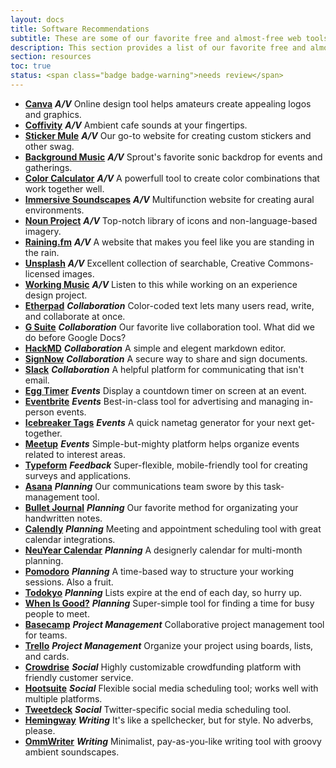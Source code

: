 ```yaml
---
layout: docs
title: Software Recommendations
subtitle: These are some of our favorite free and almost-free web tools that we've used to support our work over the years. 
description: This section provides a list of our favorite free and almost-free tools we've used to support Sprout's work over the years. It is intended to be useful for people who are similarly won over by elegant web-based solutions to practical challenges.
section: resources
toc: true
status: <span class="badge badge-warning">needs review</span>
---
```


* [**Canva**](https://www.canva.com/) **_A/V_** Online design tool helps amateurs create appealing logos and graphics. 
* [**Coffivity**](https://coffitivity.com/) **_A/V_** Ambient cafe sounds at your fingertips. 
* [**Sticker Mule**](https://www.stickermule.com/) **_A/V_** Our go-to website for creating custom stickers and other swag. 
* [**Background Music**](https://open.spotify.com/album/5NSuwmUSjSWCRSSTCZWhIP?si=nGZZ1UvmRrObKD8shysC7Q) **_A/V_** Sprout's favorite sonic backdrop for events and gatherings. 
* [**Color Calculator**](http://paletton.com/) **_A/V_** A powerfull tool to create color combinations that work together well. 
* [**Immersive Soundscapes**](http://defonic.com/) **_A/V_** Multifunction website for creating aural environments. 
* [**Noun Project**](https://thenounproject.com) **_A/V_** Top-notch library of icons and non-language-based imagery. 
* [**Raining.fm**](https://raining.fm/) **_A/V_** A website that makes you feel like you are standing in the rain. 
* [**Unsplash**](https://unsplash.com/) **_A/V_** Excellent collection of searchable, Creative Commons-licensed images.
* [**Working Music**](https://soundcloud.com/birdfeeder/jurassic-park-theme-1000-slower) **_A/V_** Listen to this while working on an experience design project. 
* [**Etherpad**](http://etherpad.org/) **_Collaboration_** Color-coded text lets many users read, write, and collaborate at once. 
* [**G Suite**](https://gsuite.google.com/) **_Collaboration_** Our favorite live collaboration tool. What did we do before Google Docs? 
* [**HackMD**](http://hackmd.io/) **_Collaboration_** A simple and elegent markdown editor. 
* [**SignNow**](https://www.signnow.com/?&utm_source=google&utm_medium=search_cpc&utm_campaign=959120310&utm_adgroup=47269763483&utm_term=signnow&utm_position=1t1&utm_matchtype=e&utm_device=c&utm_content=261032865320&gclid=EAIaIQobChMI9uvBzufE2wIVliWBCh2SVQYaEAAYASAAEgLs8vD_BwE) **_Collaboration_** A secure way to share and sign documents.
* [**Slack**](https://slack.com/) **_Collaboration_** A helpful platform for communicating that isn't email. 
* [**Egg Timer**](http://e.ggtimer.com/) **_Events_** Display a countdown timer on screen at an event. 
* [**Eventbrite**](http://eventbrite.com/) **_Events_** Best-in-class tool for advertising and managing in-person events.
* [**Icebreaker Tags**](http://www.icebreakertags.com/) **_Events_** A quick nametag generator for your next get-together. 
* [**Meetup**](https://www.meetup.com/) **_Events_** Simple-but-mighty platform helps organize events related to interest areas.
* [**Typeform**](https://www.typeform.com/) **_Feedback_** Super-flexible, mobile-friendly tool for creating surveys and applications.
* [**Asana**](https://asana.com/) **_Planning_** Our communications team swore by this task-management tool.
* [**Bullet Journal**](http://bulletjournal.com/get-started/) **_Planning_** Our favorite method for organizating your handwritten notes. 
* [**Calendly**](https://calendly.com) **_Planning_** Meeting and appointment scheduling tool with great calendar integrations.
* [**NeuYear Calendar**](https://www.neuyear.net/) **_Planning_** A designerly calendar for multi-month planning. 
* [**Pomodoro**](https://francescocirillo.com/pages/pomodoro-technique) **_Planning_** A time-based way to structure your working sessions. Also a fruit.
* [**Todokyo**](http://todokyo.com/#) **_Planning_** Lists expire at the end of each day, so hurry up.
* [**When Is Good?**](http://whenisgood.net/Create) **_Planning_** Super-simple tool for finding a time for busy people to meet. 
* [**Basecamp**](https://basecamp.com/) **_Project Management_** Collaborative project management tool for teams. 
* [**Trello**](https://trello.com/) **_Project Management_** Organize your project using boards, lists, and cards. 
* [**Crowdrise**](https://www.crowdrise.com/) **_Social_** Highly customizable crowdfunding platform with friendly customer service.
* [**Hootsuite**](https://hootsuite.com/) **_Social_** Flexible social media scheduling tool; works well with multiple platforms.
* [**Tweetdeck**](https://tweetdeck.twitter.com/) **_Social_** Twitter-specific social media scheduling tool. 
* [**Hemingway**](http://www.hemingwayapp.com/) **_Writing_** It's like a spellchecker, but for style. No adverbs, please. 
* [**OmmWriter**](https://ommwriter.com/) **_Writing_** Minimalist, pay-as-you-like writing tool with groovy ambient soundscapes.
